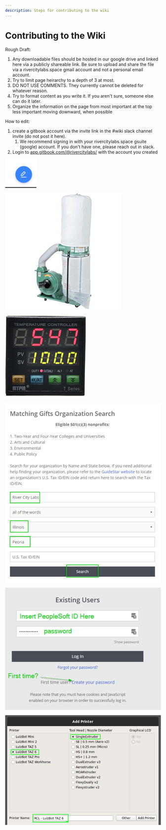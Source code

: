 ```yaml
---
description: Steps for contributing to the wiki
---
```


# Contributing to the Wiki

Rough Draft:

1. Any downloadable files should be hosted in our google drive and linked here via a publicly shareable link. Be sure to upload and share the file via a rivercitylabs.space gmail account and not a personal email account.
2. Try to limit page heirarchy to a depth of 3 at most. 
3. DO NOT USE COMMENTS. They currently cannot be deleted for whatever reason.
4. Try to format content as you write it. If you aren't sure, someone else can do it later.
5. Organize the information on the page from most important at the top less important moving downward, when possible



How to edit:

1. create a gitbook account via the invite link in the \#wiki slack channel invite \(do not post it here\).
   1. We recommend signing in with your rivercitylabs.space gsuite \(google\) account. If you don't have one, please reach out in slack.
2. Login to [app.gitbook.com/@rivercitylabs/](https://app.gitbook.com/@rivercitylabs/) with the account you created

![Select the Wiki Space](../.gitbook/assets/image%20%2844%29.png)



![either click new page to create a new page,](../.gitbook/assets/image%20%2817%29.png)

![or click the page you want to edit](../.gitbook/assets/image%20%2840%29.png)



![Click the edit button](../.gitbook/assets/image%20%2854%29.png)

![Click the checkmark to save your changes and add them to the commit. X will cancel your changes.](../.gitbook/assets/image%20%2814%29.png)

![Click the &apos;A&apos; content button then the &quot;Merge&quot; button to finalize your changes. You can save multiple changes before clicking the Merge button to batch them together.](../.gitbook/assets/image%20%2853%29.png)

